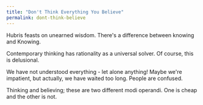```yaml
---
title: "Don't Think Everything You Believe"
permalink: dont-think-believe
---
```


Hubris feasts on unearned wisdom. There's a difference between knowing and Knowing.

Contemporary thinking has rationality as a universal solver. Of course, this is delusional.

We have not understood everything - let alone anything! Maybe we're impatient, but actually, we have waited too long. People are confused.

Thinking and believing; these are two different modi operandi. One is cheap and the other is not.
